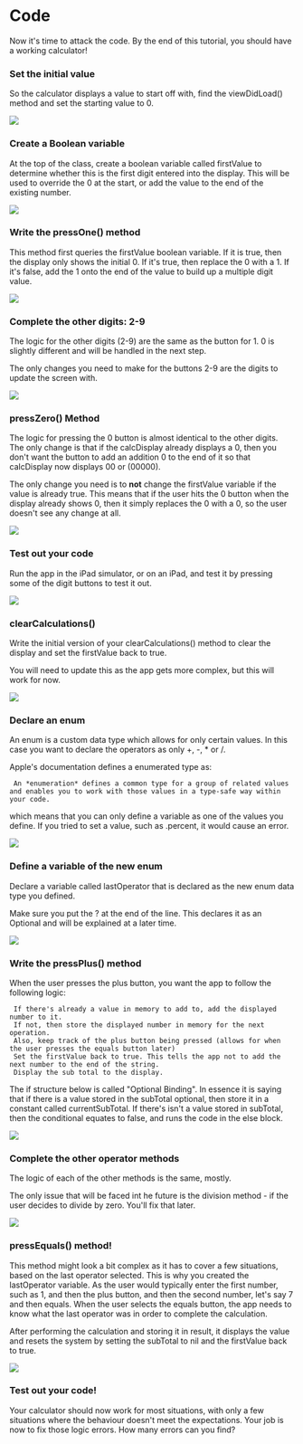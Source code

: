 # Code

Now it's time to attack the code. By the end of this tutorial, you should have a working calculator!

### Set the initial value

So the calculator displays a value to start off with, find the viewDidLoad() method and set the starting value to 0.

![][14]

[14]: images/swift-calculator/set-the-initial-value.png

### Create a Boolean variable 

At the top of the class, create a boolean variable called firstValue to determine whether this is the first digit entered into the display. This will be used to override the 0 at the start, or add the value to the end of the existing number.

![][15]

[15]: images/swift-calculator/create-a-boolean-variable-.png

### Write the pressOne() method

This method first queries the firstValue boolean variable. If it is true, then the display only shows the initial 0. If it's true, then replace the 0 with a 1. If it's false, add the 1 onto the end of the value to build up a multiple digit value.

![][16]

[16]: images/swift-calculator/write-the-pressone---method.png

### Complete the other digits: 2-9

The logic for the other digits (2-9) are the same as the button for 1. 0 is slightly different and will be handled in the next step.

The only changes you need to make for the buttons 2-9 are the digits to update the screen with.

![][17]

[17]: images/swift-calculator/complete-the-other-digits--2-9.png

### pressZero() Method

The logic for pressing the 0 button is almost identical to the other digits. The only change is that if the calcDisplay already displays a 0, then you don't want the button to add an addition 0 to the end of it so that calcDisplay now displays 00 or (00000).

The only change you need is to **not** change the firstValue variable if the value is already true. This means that if the user hits the 0 button when the display already shows 0, then it simply replaces the 0 with a 0, so the user doesn't see any change at all.

![][18]

[18]: images/swift-calculator/presszero---method.png

### Test out your code

Run the app in the iPad simulator, or on an iPad, and test it by pressing some of the digit buttons to test it out.

![][19]

[19]: images/swift-calculator/test-out-your-code.png

### clearCalculations()

Write the initial version of your clearCalculations() method to clear the display and set the firstValue back to true. 

You will need to update this as the app gets more complex, but this will work for now.

![][20]

[20]: images/swift-calculator/clearcalculations--.png

### Declare an enum

An enum is a custom data type which allows for only certain values. In this case you want to declare the operators as only +, -, * or /.

Apple's documentation defines a enumerated type as:

     An *enumeration* defines a common type for a group of related values and enables you to work with those values in a type-safe way within your code.

which means that you can only define a variable as one of the values you define. If you tried to set a value, such as .percent, it would cause an error.

![][21]

[21]: images/swift-calculator/declare-an-enum.png

### Define a variable of the new enum

Declare a variable called lastOperator that is declared as the new enum data type you defined.

Make sure you put the ? at the end of the line. This declares it as an Optional and will be explained at a later time.

![][22]

[22]: images/swift-calculator/define-a-variable-of-the-new-enum.png

### Write the pressPlus() method

When the user presses the plus button, you want the app to follow the following logic:

     If there's already a value in memory to add to, add the displayed number to it.
     If not, then store the displayed number in memory for the next operation.
     Also, keep track of the plus button being pressed (allows for when the user presses the equals button later)
     Set the firstValue back to true. This tells the app not to add the next number to the end of the string.
     Display the sub total to the display.

The if structure below is called "Optional Binding". In essence it is saying that if there is a value stored in the subTotal optional, then store it in a constant called currentSubTotal. If there's isn't a value stored in subTotal, then the conditional equates to false, and runs the code in the else block.

![][23]

[23]: images/swift-calculator/write-the-pressplus---method.png

### Complete the other operator methods

The logic of each of the other methods is the same, mostly.

The only issue that will be faced int he future is the division method - if the user decides to divide by zero. You'll fix that later.

![][24]

[24]: images/swift-calculator/complete-the-other-operator-methods.png

### pressEquals() method!

This method might look a bit complex as it has to cover a few situations, based on the last operator selected. This is why you created the lastOperator variable. As the user would typically enter the first number, such as 1, and then the plus button, and then the second number, let's say 7 and then equals. When the user selects the equals button, the app needs to know what the last operator was in order to complete the calculation.

After performing the calculation and storing it in result, it displays the value and resets the system by setting the subTotal to nil and the firstValue back to true.

![][25]

[25]: images/swift-calculator/pressequals---method-.png

### Test out your code!

Your calculator should now work for most situations, with only a few situations where the behaviour doesn't meet the expectations. Your job is now to fix those logic errors.  How many errors can you find?